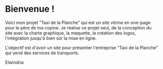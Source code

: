 # Bienvenue ! 

Voici mon projet "Taxi de la Planche" qui est un site vitrine en one-page pour le père de ma copine. 
Je réalise ce projet seul, de la conception du site avec la charte graphique, la maquette, la création des logos,
l'intégration jusqu'à bien sûr la mise en ligne. 

L'objectif est d'avoir un site pour présenter l'entreprise "Taxi de la Planche" qui vend des services de transports. 

Elwindria